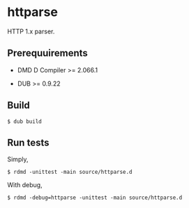 # httparse

HTTP 1.x parser.

## Prerequuirements

* DMD D Compiler >= 2.066.1

* DUB  >= 0.9.22

## Build

`$ dub build`

## Run tests

Simply,

`$ rdmd -unittest -main source/httparse.d`

With debug,

`$ rdmd -debug=httparse -unittest -main source/httparse.d`
